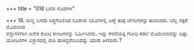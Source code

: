 +++
title = "016 ಬಳಿದ ಸೊದೆಗಳ"

+++
16. ಸುಣ್ಣ ಬಳಿದು ಸಿದ್ಧಗೊಳಿಸಿದ ನೂರಾರು ಬಾವಿಗಳಲ್ಲಿ ಎಣ್ಣೆ ತುಪ್ಪ ಜೇನುಗಳನ್ನು ತುಂಬಿದರು. ಬೆಲ್ಲ ಸಕ್ಕರೆ ಮೊದಲಾದ   
ವಸ್ತುಗಳಿಗಾಗಿ ಅನೇಕ ಕೋಟಿ ಕಣಜಗಳನ್ನು ನಿರ್ಮಿಸಿದರು. ಇನ್ನು ಕಳವೆಯಕ್ಕಿ ಗೋಧಿ ಕಡಲೆ ಮೊದಲಾದವನ್ನು ಎಷ್ಟು ಯೋಜನಗಳ ವಿಸ್ತಾರದಲ್ಲಿ ರಾಶಿ ಹಾಕಿದ್ದರೆಂಬುದನ್ನು ಯಾರು ತಿಳಿದಾರು ?